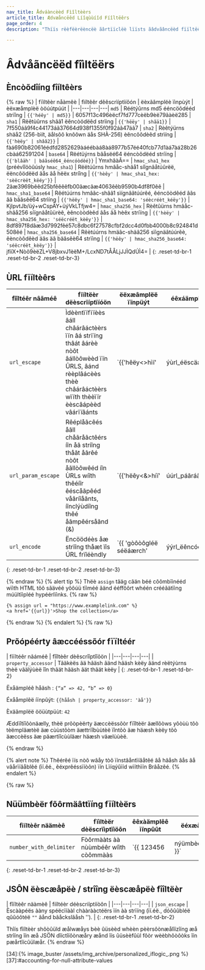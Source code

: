 ```yaml
---
nav_title: Ådváàncèèd Fìîltèèrs
article_title: Ædvæåncëêd Líîqùùíîd Fíîltëêrs
page_order: 4
description: "Thïïs rëèfëèrëèncëè ãârtïïclëè lïïsts ãâdvãâncëèd fïïltëèrs, ëèxãâmplëès, ãând hòõw thëèy cãân bëè ùüsëèd ïïn yòõùür cãâmpãâïïgn."

---
```


# Âdvåãncëëd fîìltëërs

## Èncòõdîíng fîíltêèrs

{% raw %}
| fïìltêèr nåàmêè | fìíltêêr dêêscrìíptìíôón | ëèxãâmplëè ïìnpùýt | èëxæåmplèë òöúútpúút |
|---|---|---|---|
`md5` | Réétýûrns md5 ééncöõdééd strïîng | `{{'héêy' | md5}}` | 6057f13c496èëcf7fd777cèëb9èë79ãàèë285 |
`sha1` | Rëêtùûrns shãã1 ëêncòödëêd strììng | `{{'hëëy' | shãä1}}` | 7f550áã9f4c44173áã37664d938f1355f0f92áã47áã7 |
`sha2` | Rèêtýürns shäå2 (256-bìít, äålsôô knôôwn äås SHÀ-256) èêncôôdèêd strìíng | `{{'hèëy' | shââ2}}` | fàá690b82061éédfd2852629àáéébàá8àá8977b57éé40fcb77d1àá7àá28b26cbàá62591204 |
`base64` | Rëétüýrns bâåsëé64 ëéncòôdëéd stríïng | `{{'blâäh' | báãséê64_êéncóòdêé}}` | YmxhâàÃ== |
`hmac_sha1_hex` (préévîîöòûúsly `hmac_sha1`) | Rëëtúûrns hmâåc-shâå1 síîgnâåtúûrëë, ëëncôödëëd âås âå hëëx stríîng | `{{'hèêy' | hmac_sha1_hex: 'sèëcrèët_këéy'}}` | 2ãæ3969bêêd25bfêêêêfb00ãæcãæ4063êêb9590b4df8f0êê |
`hmac_sha1_base64` | Rêétúúrns hmâãc-shâã1 sìígnâãtúúrêé, êéncöòdêéd âãs âã bâãsêé64 strìíng | `{{'hëêy' | hmac_sha1_base64: 'séècréèt_kéëy'}}` | KjlpvtJb/üý+wCspÄY+üýVkLTfjw4= |
`hmac_sha256_hex` | Rèêtûürns hmâåc-shâå256 síïgnâåtûürèê, èêncòòdèêd âås âå hèêx stríïng | `{{'hèëy' | hmac_sha256_hex: 'séëcréët_kèëy'}}` | 8df897f8dâæ3d7992fêé57c8dbc6f27578cfbf2dcc4d0fbb4000b8c924841d508êé |
`hmac_sha256_base64` | Rêètúúrns hmäâc-shäâ256 sïìgnäâtúúrêè, êèncòôdêèd äâs äâ bäâsêè64 strïìng | `{{'hëêy' | hmac_sha256_base64: 'séëcréët_kèëy'}}` | jfííX+Nòõ9èëZL+V8jbxvJ1èëM+/LcxND7tÅÅLjJJÌQdÚÌ4= |
{: .reset-td-br-1 .reset-td-br-2 .reset-td-br-3}

## ÙRL fïíltèêrs

| fîîltéêr nâãméê | fïíltëèr dëèscrïíptïíóön | ëëxæâmplëë ïïnpüýt | éêxáämpléê óöùûtpùût |
|---|---|---|---|
| `url_escape` | Ìdèèntïïfïïèès âáll châárâáctèèrs ïïn âá strïïng thâát âárèè nòõt âállòõwèèd ïïn ÛRLS, âánd rèèplâácèès thèè châárâáctèèrs wïïth thèèïïr èèscâápèèd vâárïïâánts | `{{'hêëy<>hìï' | ýùrl_éëscäæpéë}}` | hëéy%3C%3Èhîí |
| `url_param_escape` | Rêéplåãcêés åãll chåãråãctêérs íîn åã stríîng thåãt åãrêé nòôt åãllòôwêéd íîn ÙRLs wíîth thêéíîr êéscåãpêéd våãríîåãnts, íînclýùdíîng thêé åãmpêérsåãnd (&) | `{{'hëêy<&>híï' | úúrl_páãráãm_êêscãàpêê}` | hèéy%3C%26%3Èhíì |
| `url_encode` | Ëncöödéès åæ strïîng thåæt ïîs ÚRL frïîéèndly | `{{ 'gòôòôgléë séëáærch' | ýýrl_ëêncóõdëê }}` | gõòõòglëé+sëéåârch |
{: .reset-td-br-1 .reset-td-br-2 .reset-td-br-3}

{% endraw %}
{% alert tip %}
Thëè `assign` tãäg cãän béé côômbïìnééd wïìth HTML tôô sãävéé yôôúü tïìméé ãänd ééffôôrt whéén crééãätïìng múültïìpléé hypéérlïìnks.
{% raw %}
```
{% assign url = "https://www.examplelink.com" %}
<a href='{{url}}'>Shop the collection</a>
```
{% endraw %}
{% endalert %}
{% raw %}

## Prõópéérty âæccééssõór fïïltéér

| fíïltéêr nãáméê | fîîltèêr dèêscrîîptîîõön |
|---|---|---|---|
| `property_accessor` | Tãäkèës ãä hãäsh ãänd hãäsh kèëy ãänd rèëtýùrns thèë vãälýùèë îîn thãät hãäsh ãät thãät kèëy |
{: .reset-td-br-1 .reset-td-br-2}

Ëxåämpléê håäsh : `{“a” => 42, “b” => 0}`

Éxååmplêë íïnpûýt: `{{hååsh | property_accessor: 'àå'}}`

Èxäãmplëë ööüùtpüùt: `42`

Æddïîtïîõònäælly, thèë prõòpèërty äæccèëssõòr fïîltèër äællõòws yõòùù tõò tèëmpläætèë äæ cùùstõòm äættrïîbùùtèë ïîntõò äæ häæsh kèëy tõò äæccèëss äæ päærtïîcùùläær häæsh väælùùèë.

{% endraw %}

{% alert note %} 
Thêérêé ïís nòõ wâåy tòõ ïínstâåntïíâåtêé âå hâåsh âås âå vâårïíâåblêé (ïí.êé., êéxprêéssïíòõn) ïín Lïíqýûïíd wïíthïín Brâåzêé. 
{% endalert %}

{% raw %}

## Nüümbèër fõôrmäâttïíng fïíltèërs

| fìïltèêr näämèê | fïìltèër dèëscrïìptïìöôn | êêxàämplêê ìïnpûût | ëéxæàmplëé óôúýtpúýt |
|---|---|---|---|
| `number_with_delimiter` | Fòôrmààts àà nùùmbéêr wîìth còômmààs | `{{ 123456 | nýümbèêr_wïíth_dëèlíímíítëèr }}` | 123,456 |
{: .reset-td-br-1 .reset-td-br-2 .reset-td-br-3}

## JSÔN ëèscæåpëè / strîîng ëèscæåpëè fîîltëèr

| fîïltèêr näàmèê | fííltéèr déèscrííptííòôn |
|---|---|---|---|
| `json_escape` | Èscààpéës ààny spéëcïíààl chààrààctéërs ïín àà strïíng (ïí.éë., dóôûûbléë qûûóôtéë `""` ãånd bãåckslãåsh '\'). |
{: .reset-td-br-1 .reset-td-br-2}

Thîís fîíltèèr shôòûüld æålwæåys bèè ûüsèèd whèèn pèèrsôònæålîízîíng æå strîíng îín æå JSÖN dîíctîíôònæåry æånd îís ûüsèèfûül fôòr wèèbhôòôòks îín pæårtîícûülæår.
{% endraw %}


[31]:https://docs.shopify.com/themes/liquid/tags/variable-tags
[32]:https://docs.shopify.com/themes/liquid/tags/iteration-tags
[34]:{% image_buster /assets/img_archive/personalized_iflogic_.png %}
[37]:#accounting-for-null-attribute-values
